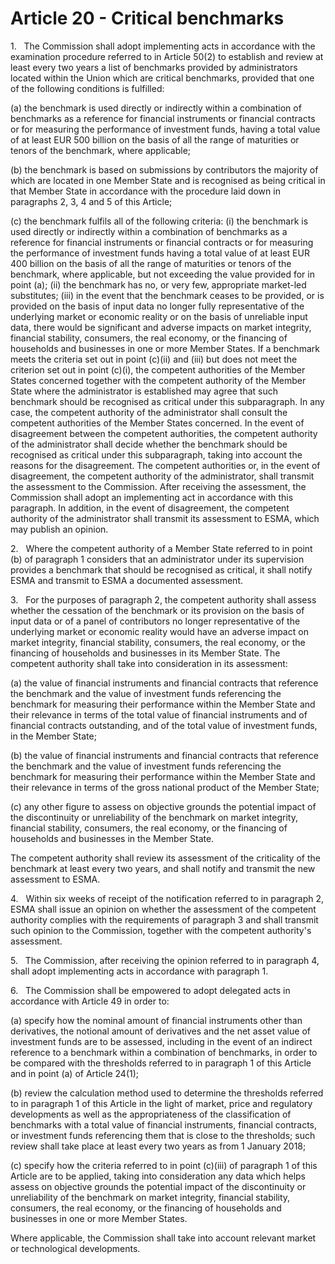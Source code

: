 # Article 20 - Critical benchmarks


1.   The Commission shall adopt implementing acts in accordance with the examination procedure referred to in Article 50(2) to establish and review at least every two years a list of benchmarks provided by administrators located within the Union which are critical benchmarks, provided that one of the following conditions is fulfilled:

(a) the benchmark is used directly or indirectly within a combination of benchmarks as a reference for financial instruments or financial contracts or for measuring the performance of investment funds, having a total value of at least EUR 500 billion on the basis of all the range of maturities or tenors of the benchmark, where applicable;

(b) the benchmark is based on submissions by contributors the majority of which are located in one Member State and is recognised as being critical in that Member State in accordance with the procedure laid down in paragraphs 2, 3, 4 and 5 of this Article;

(c) the benchmark fulfils all of the following criteria: (i) the benchmark is used directly or indirectly within a combination of benchmarks as a reference for financial instruments or financial contracts or for measuring the performance of investment funds having a total value of at least EUR 400 billion on the basis of all the range of maturities or tenors of the benchmark, where applicable, but not exceeding the value provided for in point (a); (ii) the benchmark has no, or very few, appropriate market-led substitutes; (iii) in the event that the benchmark ceases to be provided, or is provided on the basis of input data no longer fully representative of the underlying market or economic reality or on the basis of unreliable input data, there would be significant and adverse impacts on market integrity, financial stability, consumers, the real economy, or the financing of households and businesses in one or more Member States. If a benchmark meets the criteria set out in point (c)(ii) and (iii) but does not meet the criterion set out in point (c)(i), the competent authorities of the Member States concerned together with the competent authority of the Member State where the administrator is established may agree that such benchmark should be recognised as critical under this subparagraph. In any case, the competent authority of the administrator shall consult the competent authorities of the Member States concerned. In the event of disagreement between the competent authorities, the competent authority of the administrator shall decide whether the benchmark should be recognised as critical under this subparagraph, taking into account the reasons for the disagreement. The competent authorities or, in the event of disagreement, the competent authority of the administrator, shall transmit the assessment to the Commission. After receiving the assessment, the Commission shall adopt an implementing act in accordance with this paragraph. In addition, in the event of disagreement, the competent authority of the administrator shall transmit its assessment to ESMA, which may publish an opinion.

2.   Where the competent authority of a Member State referred to in point (b) of paragraph 1 considers that an administrator under its supervision provides a benchmark that should be recognised as critical, it shall notify ESMA and transmit to ESMA a documented assessment.

3.   For the purposes of paragraph 2, the competent authority shall assess whether the cessation of the benchmark or its provision on the basis of input data or of a panel of contributors no longer representative of the underlying market or economic reality would have an adverse impact on market integrity, financial stability, consumers, the real economy, or the financing of households and businesses in its Member State. The competent authority shall take into consideration in its assessment:

(a) the value of financial instruments and financial contracts that reference the benchmark and the value of investment funds referencing the benchmark for measuring their performance within the Member State and their relevance in terms of the total value of financial instruments and of financial contracts outstanding, and of the total value of investment funds, in the Member State;

(b) the value of financial instruments and financial contracts that reference the benchmark and the value of investment funds referencing the benchmark for measuring their performance within the Member State and their relevance in terms of the gross national product of the Member State;

(c) any other figure to assess on objective grounds the potential impact of the discontinuity or unreliability of the benchmark on market integrity, financial stability, consumers, the real economy, or the financing of households and businesses in the Member State.

The competent authority shall review its assessment of the criticality of the benchmark at least every two years, and shall notify and transmit the new assessment to ESMA.

4.   Within six weeks of receipt of the notification referred to in paragraph 2, ESMA shall issue an opinion on whether the assessment of the competent authority complies with the requirements of paragraph 3 and shall transmit such opinion to the Commission, together with the competent authority's assessment.

5.   The Commission, after receiving the opinion referred to in paragraph 4, shall adopt implementing acts in accordance with paragraph 1.

6.   The Commission shall be empowered to adopt delegated acts in accordance with Article 49 in order to:

(a) specify how the nominal amount of financial instruments other than derivatives, the notional amount of derivatives and the net asset value of investment funds are to be assessed, including in the event of an indirect reference to a benchmark within a combination of benchmarks, in order to be compared with the thresholds referred to in paragraph 1 of this Article and in point (a) of Article 24(1);

(b) review the calculation method used to determine the thresholds referred to in paragraph 1 of this Article in the light of market, price and regulatory developments as well as the appropriateness of the classification of benchmarks with a total value of financial instruments, financial contracts, or investment funds referencing them that is close to the thresholds; such review shall take place at least every two years as from 1 January 2018;

(c) specify how the criteria referred to in point (c)(iii) of paragraph 1 of this Article are to be applied, taking into consideration any data which helps assess on objective grounds the potential impact of the discontinuity or unreliability of the benchmark on market integrity, financial stability, consumers, the real economy, or the financing of households and businesses in one or more Member States.

Where applicable, the Commission shall take into account relevant market or technological developments.
